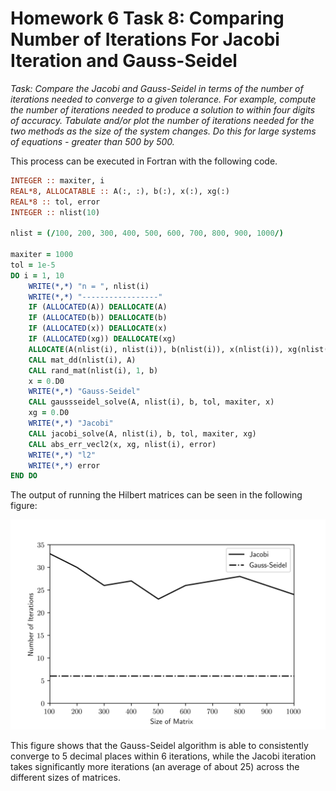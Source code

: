 # Homework 6 Task 8: Comparing Number of Iterations For Jacobi Iteration and Gauss-Seidel

*Task: Compare the Jacobi and Gauss-Seidel in terms of the number of iterations needed to converge to a given tolerance. For example, compute the number of iterations needed to produce a solution to within four digits of accuracy. Tabulate and/or plot the number of iterations needed for the two methods as the size of the system changes. Do this for large systems of equations - greater than 500 by 500.*

This process can be executed in Fortran with the following code.

```fortran
INTEGER :: maxiter, i
REAL*8, ALLOCATABLE :: A(:, :), b(:), x(:), xg(:)
REAL*8 :: tol, error
INTEGER :: nlist(10)

nlist = (/100, 200, 300, 400, 500, 600, 700, 800, 900, 1000/)

maxiter = 1000
tol = 1e-5
DO i = 1, 10
    WRITE(*,*) "n = ", nlist(i)
    WRITE(*,*) "-----------------"
    IF (ALLOCATED(A)) DEALLOCATE(A)
    IF (ALLOCATED(b)) DEALLOCATE(b)
    IF (ALLOCATED(x)) DEALLOCATE(x)
    IF (ALLOCATED(xg)) DEALLOCATE(xg)
    ALLOCATE(A(nlist(i), nlist(i)), b(nlist(i)), x(nlist(i)), xg(nlist(i)))
    CALL mat_dd(nlist(i), A)
    CALL rand_mat(nlist(i), 1, b)
    x = 0.D0
    WRITE(*,*) "Gauss-Seidel"
    CALL gaussseidel_solve(A, nlist(i), b, tol, maxiter, x)
    xg = 0.D0
    WRITE(*,*) "Jacobi"
    CALL jacobi_solve(A, nlist(i), b, tol, maxiter, xg)
    CALL abs_err_vecl2(x, xg, nlist(i), error)
    WRITE(*,*) "l2"
    WRITE(*,*) error
END DO
```



The output of running the Hilbert matrices can be seen in the following figure:

![](Jacobi_v_GS_iter.png)

This figure shows that the Gauss-Seidel algorithm is able to consistently converge to 5 decimal places within 6 iterations, while the Jacobi iteration takes significantly more iterations (an average of about 25) across the different sizes of matrices.

